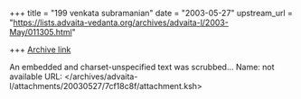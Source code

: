 +++
title = "199 venkata  subramanian"
date = "2003-05-27"
upstream_url = "https://lists.advaita-vedanta.org/archives/advaita-l/2003-May/011305.html"

+++
[Archive link](https://lists.advaita-vedanta.org/archives/advaita-l/2003-May/011305.html)

An embedded and charset-unspecified text was scrubbed...
Name: not available
URL: </archives/advaita-l/attachments/20030527/7cf18c8f/attachment.ksh>
